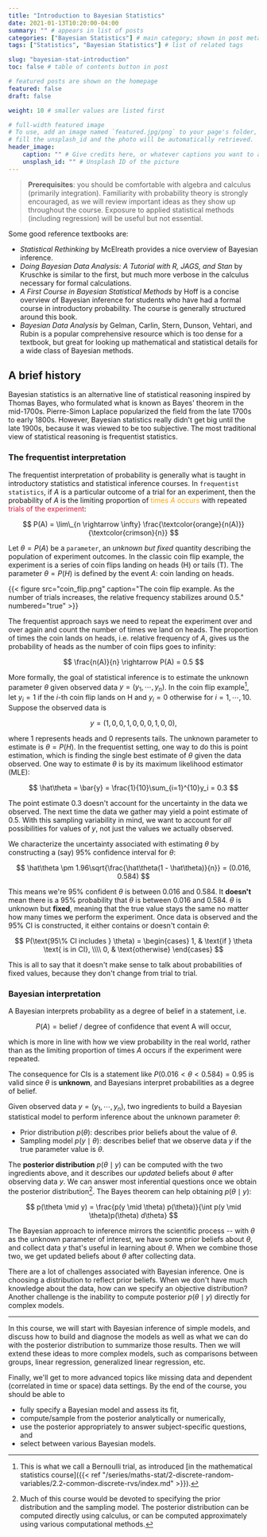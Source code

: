 ```yaml
---
title: "Introduction to Bayesian Statistics"
date: 2021-01-13T10:20:00-04:00
summary: "" # appears in list of posts
categories: ["Bayesian Statistics"] # main category; shown in post metadata
tags: ["Statistics", "Bayesian Statistics"] # list of related tags

slug: "bayesian-stat-introduction"
toc: false # table of contents button in post

# featured posts are shown on the homepage
featured: false
draft: false

weight: 10 # smaller values are listed first

# full-width featured image
# To use, add an image named `featured.jpg/png` to your page's folder, or
# fill the unsplash_id and the photo will be automatically retrieved.
header_image:
    caption: "" # Give credits here, or whatever captions you want to add (support markdown)
    unsplash_id: "" # Unsplash ID of the picture
---
```


> **Prerequisites**: you should be comfortable with algebra and calculus (primarily integration). Familiarity with probability theory is strongly encouraged, as we will review important ideas as they show up throughout the course. Exposure to applied statistical methods (including regression) will be useful but not essential.

Some good reference textbooks are:

-   _Statistical Rethinking_ by McElreath provides a nice overview of Bayesian inference.
-   _Doing Bayesian Data Analysis: A Tutorial with R, JAGS, and Stan_ by Kruschke is similar to the first, but much more verbose in the calculus necessary for formal calculations.
-   _A First Course in Bayesian Statistical Methods_ by Hoff is a concise overview of Bayesian inference for students who have had a formal course in introductory probability. The course is generally structured around this book.
-   _Bayesian Data Analysis_ by Gelman, Carlin, Stern, Dunson, Vehtari, and Rubin is a popular comprehensive resource which is too dense for a textbook, but great for looking up mathematical and statistical details for a wide class of Bayesian methods.

## A brief history

Bayesian statistics is an alternative line of statistical reasoning inspired by Thomas Bayes, who formulated what is known as Bayes' theorem in the mid-1700s. Pierre-Simon Laplace popularized the field from the late 1700s to early 1800s. However, Bayesian statistics really didn't get big until the late 1900s, because it was viewed to be too subjective. The most traditional view of statistical reasoning is frequentist statistics.

### The frequentist interpretation

The frequentist interpretation of probability is generally what is taught in introductory statistics and statistical inference courses. In `frequentist statistics`, if $A$ is a particular outcome of a trial for an experiment, then the probability of $A$ is the limiting proportion of <span style="color: orange">times $A$ occurs</span> with repeated <span style="color: crimson">trials of the experiment</span>:

$$
P(A) = \lim\_{n \rightarrow \infty} \frac{\textcolor{orange}{n(A)}}{\textcolor{crimson}{n}}
$$

Let $\theta = P(A)$ be a `parameter`, an _unknown but fixed_ quantity describing the population of experiment outcomes. In the classic coin flip example, the experiment is a series of coin flips landing on heads (H) or tails (T). The parameter $\theta = P(H)$ is defined by the event $A$: coin landing on heads.

{{< figure src="coin_flip.png" caption="The coin flip example. As the number of trials increases, the relative frequency stabilizes around 0.5." numbered="true" >}}

The frequentist approach says we need to repeat the experiment over and over again and count the number of times we land on heads. The proportion of times the coin lands on heads, i.e. relative frequency of $A$, gives us the probability of heads as the number of coin flips goes to infinity:

$$
\frac{n(A)}{n} \rightarrow P(A) = 0.5
$$

More formally, the goal of statistical inference is to estimate the unknown parameter $\theta$ given observed data $y = (y_1, \cdots, y_n)$. In the coin flip example[^bernoulli], let $y_i = 1$ if the $i$-th coin flip lands on H and $y_i = 0$ otherwise for $i = 1, \cdots, 10$. Suppose the observed data is

[^bernoulli]: This is what we call a Bernoulli trial, as introduced [in the mathematical statistics course]({{< ref "/series/maths-stat/2-discrete-random-variables/2.2-common-discrete-rvs/index.md" >}}).

$$
y = (1, 0, 0, 1, 0, 0, 0, 1, 0, 0),
$$

where 1 represents heads and 0 represents tails. The unknown parameter to estimate is $\theta = P(H)$. In the frequentist setting, one way to do this is point estimation, which is finding the single best estimate of $\theta$ given the data observed. One way to estimate $\theta$ is by its maximum likelihood estimator (MLE):

$$
\hat\theta = \bar{y} = \frac{1}{10}\sum_{i=1}^{10}y_i = 0.3
$$

The point estimate 0.3 doesn't account for the uncertainty in the data we observed. The next time the data we gather may yield a point estimate of 0.5. With this sampling variability in mind, we want to account for _all_ possibilities for values of $y$, not just the values we actually observed.

We characterize the uncertainty associated with estimating $\theta$ by constructing a (say) 95% confidence interval for $\theta$:

$$
\hat\theta \pm 1.96\sqrt{\frac{\hat\theta(1 - \hat\theta)}{n}} = (0.016, 0.584)
$$

This means we're 95% confident $\theta$ is between 0.016 and 0.584. It **doesn't** mean there is a 95% probability that $\theta$ is between 0.016 and 0.584. $\theta$ is unknown but **fixed**, meaning that the true value stays the same no matter how many times we perform the experiment. Once data is observed and the 95% CI is constructed, it either contains or doesn't contain $\theta$:

$$
P(\text{95\% CI includes } \theta) = \begin{cases}
    1, & \text{if } \theta \text{ is in CI}, \\\\
    0, & \text{otherwise}
\end{cases}
$$

This is all to say that it doesn't make sense to talk about probabilities of fixed values, because they don't change from trial to trial.

### Bayesian interpretation

A Bayesian interprets probability as a degree of belief in a statement, i.e.

$$
P(A) = \text{belief / degree of confidence that event A will occur},
$$

which is more in line with how we view probability in the real world, rather than as the limiting proportion of times $A$ occurs if the experiment were repeated.

The consequence for CIs is a statement like $P(0.016 < \theta < 0.584) = 0.95$ is valid since $\theta$ is **unknown**, and Bayesians interpret probabilities as a degree of belief.

Given observed data $y = (y_1, \cdots, y_n)$, two ingredients to build a Bayesian statistical model to perform inference about the unknown parameter $\theta$:

-   Prior distribution $p(\theta)$: describes prior beliefs about the value of $\theta$.
-   Sampling model $p(y \mid \theta)$: describes belief that we observe data $y$ if the true parameter value is $\theta$.

The **posterior distribution** $p(\theta \mid y)$ can be computed with the two ingredients above, and it describes our _updated_ beliefs about $\theta$ after observing data $y$. We can answer most inferential questions once we obtain the posterior distribution[^ingredients]. The Bayes theorem can help obtaining $p(\theta \mid y)$:

[^ingredients]: Much of this course would be devoted to specifying the prior distribution and the sampling model. The posterior distribution can be computed directly using calculus, or can be computed approximately using various computational methods.

$$
p(\theta \mid y) = \frac{p(y \mid \theta) p(\theta)}{\int p(y \mid \theta)p(\theta) d\theta}
$$

The Bayesian approach to inference mirrors the scientific process -- with $\theta$ as the unknown parameter of interest, we have some prior beliefs about $\theta$, and collect data $y$ that's useful in learning about $\theta$. When we combine those two, we get updated beliefs about $\theta$ after collecting data.

There are a lot of challenges associated with Bayesian inference. One is choosing a distribution to reflect prior beliefs. When we don't have much knowledge about the data, how can we specify an objective distribution? Another challenge is the inability to compute posterior $p(\theta \mid y)$ directly for complex models.

---

In this course, we will start with Bayesian inference of simple models, and discuss how to build and diagnose the models as well as what we can do with the posterior distribution to summarize those results. Then we will extend these ideas to more complex models, such as comparisons between groups, linear regression, generalized linear regression, etc.

Finally, we'll get to more advanced topics like missing data and dependent (correlated in time or space) data settings. By the end of the course, you should be able to

-   fully specify a Bayesian model and assess its fit,
-   compute/sample from the posterior analytically or numerically,
-   use the posterior appropriately to answer subject-specific questions, and
-   select between various Bayesian models.
